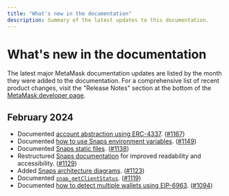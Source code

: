 ```yaml
---
title: "What's new in the documentation"
description: Summary of the latest updates to this documentation.
---
```


# What's new in the documentation

The latest major MetaMask documentation updates are listed by the month they were added to the documentation. 
For a comprehensive list of recent product changes, visit the "Release Notes" section at the bottom of the [MetaMask developer page](https://metamask.io/developer/).

## February 2024

- Documented [account abstraction using ERC-4337](/snaps/features/custom-evm-accounts/#account-abstraction-erc-4337). ([#1167](https://github.com/MetaMask/metamask-docs/pull/1167))
- Documented [how to use Snaps environment variables](/snaps/how-to/use-environment-variables). ([#1149](https://github.com/MetaMask/metamask-docs/pull/1149))
- Documented [Snaps static files](/snaps/features/static-files). ([#1138](https://github.com/MetaMask/metamask-docs/pull/1138))
- Restructured [Snaps documentation](/snaps) for improved readability and accessibility. ([#1129](https://github.com/MetaMask/metamask-docs/pull/1129))
- Added [Snaps architecture diagrams](/snaps/learn/about-snaps). ([#1123](https://github.com/MetaMask/metamask-docs/pull/1123))
- Documented [`snap_getClientStatus`](/snaps/reference/snaps-api/#snap_getclientstatus). ([#1119](https://github.com/MetaMask/metamask-docs/pull/1119))
- Documented [how to detect multiple wallets using EIP-6963](/wallet/how-to/detect-wallet/multiple-wallets). ([#1094](https://github.com/MetaMask/metamask-docs/pull/1094))

